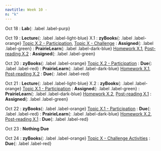 ```yaml
---
navtitle: Week 10 -
n: "k"
---
```


Oct 18
: **Lab**{: .label .label-purp} [](#)

Oct 19
: **Lecture**{: .label .label-light-blue} X.1
: **zyBooks**{: .label .label-orange} [Topic X.2 - Participation](#), [Topic X - Challenge](#)
    : **Assigned**{: .label .label-green}
: **PrairieLearn**{: .label .label-dark-blue} [Homework X.1](#), [Post-reading X.2](#)
    : **Assigned**{: .label .label-green}


Oct 20
: **zyBooks**{: .label .label-orange} [Topic X.2 - Participation](#)
    : **Due**{: .label .label-red}
: **PrairieLearn**{: .label .label-dark-blue} [Homework X.1](#), [Post-reading X.2](#)
    : **Due**{: .label .label-red}


Oct 21
: **Lecture**{: .label .label-light-blue} X.2
: **zyBooks**{: .label .label-orange} [Topic X.1 - Participation](#)
    : **Assigned**{: .label .label-green}
: **PrairieLearn**{: .label .label-dark-blue} [Homework X.2](#), [Post-reading X.1](#)
    : **Assigned**{: .label .label-green}

Oct 22
: **zyBooks**{: .label .label-orange} [Topic X.1 - Participation](#)
    : **Due**{: .label .label-red}
: **PrairieLearn**{: .label .label-dark-blue} [Homework X.2](#), [Post-reading X.1](#)
    : **Due**{: .label .label-red}

Oct 23
: **Nothing Due**

Oct 24
: **zyBooks**{: .label .label-orange} [Topic X - Challenge Activities](#)
    : **Due**{: .label .label-red}


